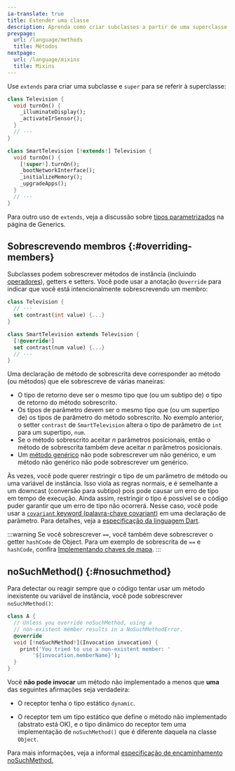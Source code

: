 ```yaml
---
ia-translate: true
title: Estender uma classe
description: Aprenda como criar subclasses a partir de uma superclasse.
prevpage:
  url: /language/methods
  title: Métodos
nextpage:
  url: /language/mixins
  title: Mixins
---
```


Use `extends` para criar uma subclasse e `super` para se referir à
superclasse:

<?code-excerpt "misc/lib/language_tour/classes/extends.dart (smart-tv)" replace="/extends|super/[!$&!]/g"?>
```dart
class Television {
  void turnOn() {
    _illuminateDisplay();
    _activateIrSensor();
  }
  // ···
}

class SmartTelevision [!extends!] Television {
  void turnOn() {
    [!super!].turnOn();
    _bootNetworkInterface();
    _initializeMemory();
    _upgradeApps();
  }
  // ···
}
```

Para outro uso de `extends`, veja a discussão sobre
[tipos parametrizados][parameterized types] na página de Generics.

## Sobrescrevendo membros {:#overriding-members}

Subclasses podem sobrescrever métodos de instância (incluindo [operadores][operators]),
getters e setters.
Você pode usar a anotação `@override` para indicar que você está
intencionalmente sobrescrevendo um membro:

<?code-excerpt "misc/lib/language_tour/metadata/television.dart (override)" replace="/@override/[!$&!]/g"?>
```dart
class Television {
  // ···
  set contrast(int value) {...}
}

class SmartTelevision extends Television {
  [!@override!]
  set contrast(num value) {...}
  // ···
}
```

Uma declaração de método de sobrescrita deve corresponder
ao método (ou métodos) que ele sobrescreve de várias maneiras:

* O tipo de retorno deve ser o mesmo tipo que (ou um subtipo de)
  o tipo de retorno do método sobrescrito.
* Os tipos de parâmetro devem ser o mesmo tipo que (ou um supertipo de)
  os tipos de parâmetro do método sobrescrito.
  No exemplo anterior, o setter `contrast` de `SmartTelevision`
  altera o tipo de parâmetro de `int` para um supertipo, `num`.
* Se o método sobrescrito aceitar _n_ parâmetros posicionais,
  então o método de sobrescrita também deve aceitar _n_ parâmetros posicionais.
* Um [método genérico][generic method] não pode sobrescrever um não genérico,
  e um método não genérico não pode sobrescrever um genérico.

Às vezes, você pode querer restringir o tipo de
um parâmetro de método ou uma variável de instância.
Isso viola as regras normais, e
é semelhante a um downcast (conversão para subtipo) pois pode causar um erro de tipo em tempo de execução.
Ainda assim, restringir o tipo é possível
se o código puder garantir que um erro de tipo não ocorrerá.
Nesse caso, você pode usar a
[`covariant` keyword (palavra-chave covariant)](/language/type-system#covariant-keyword)
em uma declaração de parâmetro.
Para detalhes, veja a
[especificação da linguagem Dart][Dart language specification].

:::warning
Se você sobrescrever `==`, você também deve sobrescrever o getter `hashCode` de Object.
Para um exemplo de sobrescrita de `==` e `hashCode`, confira
[Implementando chaves de mapa](/libraries/dart-core#implementing-map-keys).
:::

## noSuchMethod() {:#nosuchmethod}

Para detectar ou reagir sempre que o código tentar usar um método inexistente ou
variável de instância, você pode sobrescrever `noSuchMethod()`:

<?code-excerpt "misc/lib/language_tour/classes/no_such_method.dart (no-such-method-impl)" replace="/noSuchMethod(?!,)/[!$&!]/g"?>
```dart
class A {
  // Unless you override noSuchMethod, using a
  // non-existent member results in a NoSuchMethodError.
  @override
  void [!noSuchMethod!](Invocation invocation) {
    print('You tried to use a non-existent member: '
        '${invocation.memberName}');
  }
}
```

Você **não pode invocar** um método não implementado a menos que
**uma** das seguintes afirmações seja verdadeira:

* O receptor tenha o tipo estático `dynamic`.

* O receptor tem um tipo estático que
define o método não implementado (abstrato está OK),
e o tipo dinâmico do receptor tem uma implementação de `noSuchMethod()`
que é diferente daquela na classe `Object`.

Para mais informações, veja a informal
[especificação de encaminhamento noSuchMethod.]({{site.repo.dart.lang}}/blob/main/archive/feature-specifications/nosuchmethod-forwarding.md)

[parameterized types]: /language/generics#restricting-the-parameterized-type
[operators]: /language/methods#operators
[generic method]: /language/generics#using-generic-methods
[Dart language specification]: /resources/language/spec
